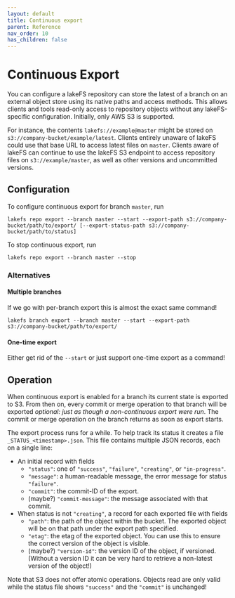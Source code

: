 ```yaml
---
layout: default
title: Continuous export
parent: Reference
nav_order: 10
has_children: false
---
```

# Continuous Export

You can configure a lakeFS repository can store the latest of a branch on an external
object store using its native paths and access methods.  This allows clients and tools
read-only access to repository objects without any lakeFS-specific configuration.
Initially, only AWS S3 is supported.

For instance, the contents `lakefs://example@master` might be stored on
`s3://company-bucket/example/latest`.  Clients entirely unaware of lakeFS could use that
base URL to access latest files on `master`.  Clients aware of lakeFS can continue to use
the lakeFS S3 endpoint to access repository files on `s3://example/master`, as well as
other versions and uncommitted versions.

## Configuration

To configure continuous export for branch `master`, run

```shell
lakefs repo export --branch master --start --export-path s3://company-bucket/path/to/export/ [--export-status-path s3://company-bucket/path/to/status]
```

To stop continuous export, run

```shell
lakefs repo export --branch master --stop
```

### Alternatives

#### Multiple branches

If we go with per-branch export this is almost the exact same command!

```shell
lakefs branch export --branch master --start --export-path s3://company-bucket/path/to/export/
```

#### One-time export

Either get rid of the `--start` or just support one-time export as a command!

## Operation

When continuous export is enabled for a branch its current state is exported to S3.  From
then on, every commit or merge operation to that branch will be exported _*optional:* just
as though a non-continuous export were run_.  The commit or merge operation on the branch
returns as soon as export starts.

The export process runs for a while.  To help track its status it creates a file
`_STATUS_<timestamp>.json`.  This file contains multiple JSON records, each on a single
line:
* An initial record with fields
  - `"status"`: one of `"success"`, `"failure"`, `"creating"`, or `"in-progress"`.
  - `"message"`: a human-readable message, the error message for status `"failure"`.
  - `"commit"`: the commit-ID of the export.
  - (maybe?) `"commit-message"`: the message associated with that commit.
* When status is not `"creating"`, a record for each exported file with fields
  - `"path"`: the path of the object within the bucket.  The exported object will be on
    that path under the export path specified.
  - `"etag"`: the etag of the exported object.  You can use this to ensure the correct
    version of the object is visible.
  - (maybe?) `"version-id"`: the version ID of the object, if versioned.  (Without a
    version ID it can be very hard to retrieve a non-latest version of the object!)

Note that S3 does not offer atomic operations.  Objects read are only valid while the
status file shows `"success"` and the `"commit"` is unchanged!

